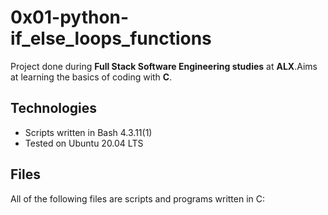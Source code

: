 # 0x01-python-if_else_loops_functions

Project done during **Full Stack Software Engineering studies** at **ALX**.Aims at learning the basics of coding with **C**.
## Technologies
* Scripts written in Bash 4.3.11(1)
* Tested on Ubuntu 20.04 LTS

## Files
All of the following files are scripts and programs written in C:
